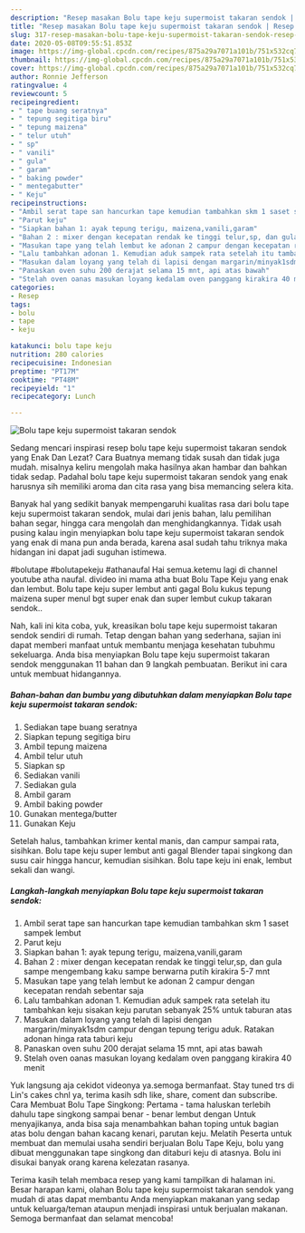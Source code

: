 ```yaml
---
description: "Resep masakan Bolu tape keju supermoist takaran sendok | Resep Bumbu Bolu tape keju supermoist takaran sendok Yang Enak Banget"
title: "Resep masakan Bolu tape keju supermoist takaran sendok | Resep Bumbu Bolu tape keju supermoist takaran sendok Yang Enak Banget"
slug: 317-resep-masakan-bolu-tape-keju-supermoist-takaran-sendok-resep-bumbu-bolu-tape-keju-supermoist-takaran-sendok-yang-enak-banget
date: 2020-05-08T09:55:51.853Z
image: https://img-global.cpcdn.com/recipes/875a29a7071a101b/751x532cq70/bolu-tape-keju-supermoist-takaran-sendok-foto-resep-utama.jpg
thumbnail: https://img-global.cpcdn.com/recipes/875a29a7071a101b/751x532cq70/bolu-tape-keju-supermoist-takaran-sendok-foto-resep-utama.jpg
cover: https://img-global.cpcdn.com/recipes/875a29a7071a101b/751x532cq70/bolu-tape-keju-supermoist-takaran-sendok-foto-resep-utama.jpg
author: Ronnie Jefferson
ratingvalue: 4
reviewcount: 5
recipeingredient:
- " tape buang seratnya"
- " tepung segitiga biru"
- " tepung maizena"
- " telur utuh"
- " sp"
- " vanili"
- " gula"
- " garam"
- " baking powder"
- " mentegabutter"
- " Keju"
recipeinstructions:
- "Ambil serat tape san hancurkan tape kemudian tambahkan skm 1 saset sampek lembut"
- "Parut keju"
- "Siapkan bahan 1: ayak tepung terigu, maizena,vanili,garam"
- "Bahan 2 : mixer dengan kecepatan rendak ke tinggi telur,sp, dan gula sampe mengembang kaku sampe berwarna putih kirakira 5-7 mnt"
- "Masukan tape yang telah lembut ke adonan 2 campur dengan kecepatan rendah sebentar saja"
- "Lalu tambahkan adonan 1. Kemudian aduk sampek rata setelah itu tambahkan keju sisakan keju parutan sebanyak 25% untuk taburan atas"
- "Masukan dalam loyang yang telah di lapisi dengan margarin/minyak1sdm campur dengan tepung terigu aduk. Ratakan adonan hinga rata taburi keju"
- "Panaskan oven suhu 200 derajat selama 15 mnt, api atas bawah"
- "Stelah oven oanas masukan loyang kedalam oven panggang kirakira 40 menit"
categories:
- Resep
tags:
- bolu
- tape
- keju

katakunci: bolu tape keju 
nutrition: 280 calories
recipecuisine: Indonesian
preptime: "PT17M"
cooktime: "PT48M"
recipeyield: "1"
recipecategory: Lunch

---
```



![Bolu tape keju supermoist takaran sendok](https://img-global.cpcdn.com/recipes/875a29a7071a101b/751x532cq70/bolu-tape-keju-supermoist-takaran-sendok-foto-resep-utama.jpg)

Sedang mencari inspirasi resep bolu tape keju supermoist takaran sendok yang Enak Dan Lezat? Cara Buatnya memang tidak susah dan tidak juga mudah. misalnya keliru mengolah maka hasilnya akan hambar dan bahkan tidak sedap. Padahal bolu tape keju supermoist takaran sendok yang enak harusnya sih memiliki aroma dan cita rasa yang bisa memancing selera kita.

Banyak hal yang sedikit banyak mempengaruhi kualitas rasa dari bolu tape keju supermoist takaran sendok, mulai dari jenis bahan, lalu pemilihan bahan segar, hingga cara mengolah dan menghidangkannya. Tidak usah pusing kalau ingin menyiapkan bolu tape keju supermoist takaran sendok yang enak di mana pun anda berada, karena asal sudah tahu triknya maka hidangan ini dapat jadi suguhan istimewa.

#bolutape #bolutapekeju #athanaufal Hai semua.ketemu lagi di channel youtube atha naufal. divideo ini mama atha buat Bolu Tape Keju yang enak dan lembut. Bolu tape keju super lembut anti gagal Bolu kukus tepung maizena super menul bgt super enak dan super lembut cukup takaran sendok..


Nah, kali ini kita coba, yuk, kreasikan bolu tape keju supermoist takaran sendok sendiri di rumah. Tetap dengan bahan yang sederhana, sajian ini dapat memberi manfaat untuk membantu menjaga kesehatan tubuhmu sekeluarga. Anda bisa menyiapkan Bolu tape keju supermoist takaran sendok menggunakan 11 bahan dan 9 langkah pembuatan. Berikut ini cara untuk membuat hidangannya.

<!--inarticleads1-->

##### Bahan-bahan dan bumbu yang dibutuhkan dalam menyiapkan Bolu tape keju supermoist takaran sendok:

1. Sediakan  tape buang seratnya
1. Siapkan  tepung segitiga biru
1. Ambil  tepung maizena
1. Ambil  telur utuh
1. Siapkan  sp
1. Sediakan  vanili
1. Sediakan  gula
1. Ambil  garam
1. Ambil  baking powder
1. Gunakan  mentega/butter
1. Gunakan  Keju


Setelah halus, tambahkan krimer kental manis, dan campur sampai rata, sisihkan. Bolu tape keju super lembut anti gagal Blender tapai singkong dan susu cair hingga hancur, kemudian sisihkan. Bolu tape keju ini enak, lembut sekali dan wangi. 

<!--inarticleads2-->

##### Langkah-langkah menyiapkan Bolu tape keju supermoist takaran sendok:

1. Ambil serat tape san hancurkan tape kemudian tambahkan skm 1 saset sampek lembut
1. Parut keju
1. Siapkan bahan 1: ayak tepung terigu, maizena,vanili,garam
1. Bahan 2 : mixer dengan kecepatan rendak ke tinggi telur,sp, dan gula sampe mengembang kaku sampe berwarna putih kirakira 5-7 mnt
1. Masukan tape yang telah lembut ke adonan 2 campur dengan kecepatan rendah sebentar saja
1. Lalu tambahkan adonan 1. Kemudian aduk sampek rata setelah itu tambahkan keju sisakan keju parutan sebanyak 25% untuk taburan atas
1. Masukan dalam loyang yang telah di lapisi dengan margarin/minyak1sdm campur dengan tepung terigu aduk. Ratakan adonan hinga rata taburi keju
1. Panaskan oven suhu 200 derajat selama 15 mnt, api atas bawah
1. Stelah oven oanas masukan loyang kedalam oven panggang kirakira 40 menit


Yuk langsung aja cekidot videonya ya.semoga bermanfaat. Stay tuned trs di Lin&#39;s cakes chnl ya, terima kasih sdh like, share, coment dan subscribe. Cara Membuat Bolu Tape Singkong: Pertama - tama haluskan terlebih dahulu tape singkong sampai benar - benar lembut dengan Untuk menyajikanya, anda bisa saja menambahkan bahan toping untuk bagian atas bolu dengan bahan kacang kenari, parutan keju. Melatih Peserta untuk membuat dan memulai usaha sendiri berjualan Bolu Tape Keju, bolu yang dibuat menggunakan tape singkong dan ditaburi keju di atasnya. Bolu ini disukai banyak orang karena kelezatan rasanya. 

Terima kasih telah membaca resep yang kami tampilkan di halaman ini. Besar harapan kami, olahan Bolu tape keju supermoist takaran sendok yang mudah di atas dapat membantu Anda menyiapkan makanan yang sedap untuk keluarga/teman ataupun menjadi inspirasi untuk berjualan makanan. Semoga bermanfaat dan selamat mencoba!
